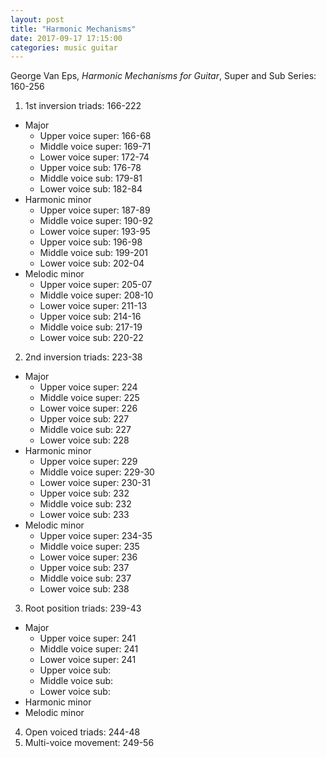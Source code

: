 ```yaml
---
layout: post
title: "Harmonic Mechanisms"
date: 2017-09-17 17:15:00
categories: music guitar
---
```


George Van Eps, *Harmonic Mechanisms for Guitar*, Super and Sub Series: 160-256

1. 1st inversion triads: 166-222
  * Major
    * Upper voice super: 166-68
    * Middle voice super: 169-71
    * Lower voice super: 172-74
    * Upper voice sub: 176-78
    * Middle voice sub: 179-81
    * Lower voice sub: 182-84
  * Harmonic minor
    * Upper voice super: 187-89
    * Middle voice super: 190-92
    * Lower voice super: 193-95
    * Upper voice sub: 196-98
    * Middle voice sub: 199-201
    * Lower voice sub: 202-04
  * Melodic minor
    * Upper voice super: 205-07
    * Middle voice super: 208-10
    * Lower voice super: 211-13
    * Upper voice sub: 214-16
    * Middle voice sub: 217-19
    * Lower voice sub: 220-22
2. 2nd inversion triads: 223-38
  * Major
    * Upper voice super: 224
    * Middle voice super: 225
    * Lower voice super: 226
    * Upper voice sub: 227
    * Middle voice sub: 227
    * Lower voice sub: 228
  * Harmonic minor
    * Upper voice super: 229
    * Middle voice super: 229-30
    * Lower voice super: 230-31
    * Upper voice sub: 232
    * Middle voice sub: 232
    * Lower voice sub: 233
  * Melodic minor
    * Upper voice super: 234-35
    * Middle voice super: 235
    * Lower voice super: 236
    * Upper voice sub: 237
    * Middle voice sub: 237
    * Lower voice sub: 238
3. Root position triads: 239-43
  * Major
    * Upper voice super: 241
    * Middle voice super: 241
    * Lower voice super: 241
    * Upper voice sub:
    * Middle voice sub:
    * Lower voice sub: 
  * Harmonic minor
  * Melodic minor
4. Open voiced triads: 244-48
5. Multi-voice movement: 249-56
